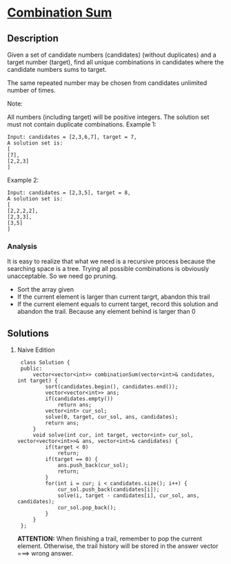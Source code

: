 # [Combination Sum](https://leetcode.com/problems/combination-sum/)

## Description

Given a set of candidate numbers (candidates) (without duplicates) and a target number (target), find all unique combinations in candidates where the candidate numbers sums to target.

The same repeated number may be chosen from candidates unlimited number of times.

Note:

All numbers (including target) will be positive integers.
The solution set must not contain duplicate combinations.
Example 1:

    Input: candidates = [2,3,6,7], target = 7,
    A solution set is:
    [
    [7],
    [2,2,3]
    ]
Example 2:

    Input: candidates = [2,3,5], target = 8,
    A solution set is:
    [
    [2,2,2,2],
    [2,3,3],
    [3,5]
    ]

### Analysis

It is easy to realize that what we need is a recursive process because the searching space is a tree.
Trying all possible combinations is obviously unacceptable. So we need go pruning.

- Sort the array given
- If the current element is larger than current targrt, abandon this trail
- If the current element equals to current target, record this solution and abandon the trail. Because any element behind is larger than 0

## Solutions

1. Naive Edition

        class Solution {
        public:
            vector<vector<int>> combinationSum(vector<int>& candidates, int target) {
                sort(candidates.begin(), candidates.end());
                vector<vector<int>> ans;
                if(candidates.empty())
                    return ans;
                vector<int> cur_sol;
                solve(0, target, cur_sol, ans, candidates);
                return ans;
            }
            void solve(int cur, int target, vector<int> cur_sol, vector<vector<int>>& ans, vector<int>& candidates) {
                if(target < 0)
                    return;
                if(target == 0) {
                    ans.push_back(cur_sol);
                    return;
                }
                for(int i = cur; i < candidates.size(); i++) {
                    cur_sol.push_back(candidates[i]);
                    solve(i, target - candidates[i], cur_sol, ans, candidates);
                    cur_sol.pop_back();
                }
            }
        };
    **ATTENTION:** When finishing a trail, remember to pop the current element. Otherwise, the trail history will be stored in the answer vector ===> wrong answer.